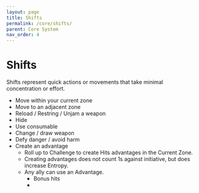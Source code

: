 ```yaml
---
layout: page
title: Shifts
permalink: /core/shifts/
parent: Core System
nav_order: 4
---
```


# Shifts

Shifts represent quick actions or movements that take minimal concentration or effort.

- Move within your current zone
- Move to an adjacent zone
- Reload / Restring / Unjam a weapon
- Hide
- Use consumable
- Change / draw weapon
- Defy danger / avoid harm
- Create an advantage
    - Roll up to Challenge to create Hits advantages in the Current Zone.
    - Creating advantages does not count 1s against initiative, but does increase Entropy.
    - Any ally can use an Advantage.
        - Bonus hits
        -